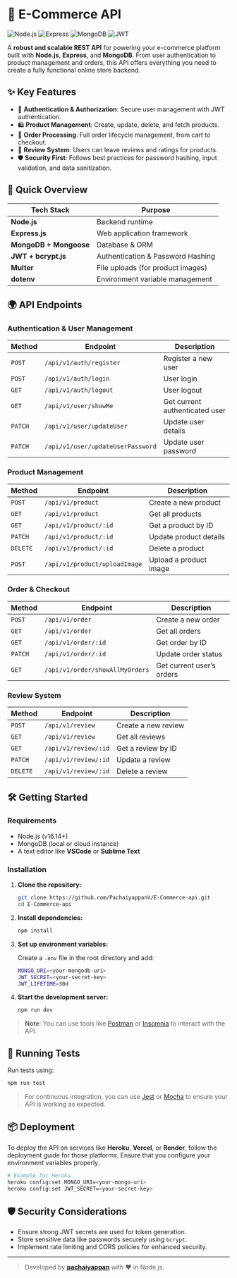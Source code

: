 
# 🛒 E-Commerce API

![Node.js](https://img.shields.io/badge/Node.js-16.14+-green?style=flat-square&logo=node.js)
![Express](https://img.shields.io/badge/Express-4.17+-black?style=flat-square&logo=express)
![MongoDB](https://img.shields.io/badge/MongoDB-4.4+-green?style=flat-square&logo=mongodb)
![JWT](https://img.shields.io/badge/JWT-secure-orange?style=flat-square&logo=jsonwebtokens)

A **robust and scalable REST API** for powering your e-commerce platform built with **Node.js**, **Express**, and **MongoDB**. From user authentication to product management and orders, this API offers everything you need to create a fully functional online store backend.

## ✨ Key Features

- 🔐 **Authentication & Authorization**: Secure user management with JWT authentication.
- 🛍️ **Product Management**: Create, update, delete, and fetch products.
- 🧾 **Order Processing**: Full order lifecycle management, from cart to checkout.
- 🌟 **Review System**: Users can leave reviews and ratings for products.
- 🛡️ **Security First**: Follows best practices for password hashing, input validation, and data sanitization.
  
## 🚀 Quick Overview

| **Tech Stack**       | **Purpose**                                    |
|----------------------|------------------------------------------------|
| **Node.js**          | Backend runtime                                |
| **Express.js**       | Web application framework                      |
| **MongoDB + Mongoose**| Database & ORM                                |
| **JWT + bcrypt.js**  | Authentication & Password Hashing              |
| **Multer**           | File uploads (for product images)              |
| **dotenv**           | Environment variable management                |

## 🌍 API Endpoints

### **Authentication & User Management**
| Method | Endpoint                          | Description                      |
|--------|-----------------------------------|----------------------------------|
| `POST` | `/api/v1/auth/register`           | Register a new user              |
| `POST` | `/api/v1/auth/login`              | User login                       |
| `GET`  | `/api/v1/auth/logout`             | User logout                      |
| `GET`  | `/api/v1/user/showMe`             | Get current authenticated user   |
| `PATCH`| `/api/v1/user/updateUser`         | Update user details              |
| `PATCH`| `/api/v1/user/updateUserPassword` | Update user password             |

### **Product Management**
| Method  | Endpoint                        | Description                    |
|---------|---------------------------------|--------------------------------|
| `POST`  | `/api/v1/product`               | Create a new product           |
| `GET`   | `/api/v1/product`               | Get all products               |
| `GET`   | `/api/v1/product/:id`           | Get a product by ID            |
| `PATCH` | `/api/v1/product/:id`           | Update product details         |
| `DELETE`| `/api/v1/product/:id`           | Delete a product               |
| `POST`  | `/api/v1/product/uploadImage`   | Upload a product image         |

### **Order & Checkout**
| Method  | Endpoint                           | Description                    |
|---------|------------------------------------|--------------------------------|
| `POST`  | `/api/v1/order`                    | Create a new order             |
| `GET`   | `/api/v1/order`                    | Get all orders                 |
| `GET`   | `/api/v1/order/:id`                | Get order by ID                |
| `PATCH` | `/api/v1/order/:id`                | Update order status            |
| `GET`   | `/api/v1/order/showAllMyOrders`    | Get current user’s orders      |

### **Review System**
| Method  | Endpoint                          | Description                    |
|---------|-----------------------------------|--------------------------------|
| `POST`  | `/api/v1/review`                  | Create a new review            |
| `GET`   | `/api/v1/review`                  | Get all reviews                |
| `GET`   | `/api/v1/review/:id`              | Get a review by ID             |
| `PATCH` | `/api/v1/review/:id`              | Update a review                |
| `DELETE`| `/api/v1/review/:id`              | Delete a review                |

## 🛠️ Getting Started

### **Requirements**

- Node.js (v16.14+)
- MongoDB (local or cloud instance)
- A text editor like **VSCode** or **Sublime Text**

### **Installation**

1. **Clone the repository:**
    ```bash
    git clone https://github.com/PachaiyappanV/E-Commerce-api.git
    cd E-Commerce-api
    ```

2. **Install dependencies:**
    ```bash
    npm install
    ```

3. **Set up environment variables:**

   Create a `.env` file in the root directory and add:

    ```bash
    MONGO_URI=<your-mongodb-uri>
    JWT_SECRET=<your-secret-key>
    JWT_LIFETIME=30d
    ```

4. **Start the development server:**
    ```bash
    npm run dev
    ```

> **Note**: You can use tools like [Postman](https://www.postman.com/) or [Insomnia](https://insomnia.rest/) to interact with the API.

## 🎯 Running Tests

Run tests using:

```bash
npm run test
```

> For continuous integration, you can use [Jest](https://jestjs.io/) or [Mocha](https://mochajs.org/) to ensure your API is working as expected.

## 📦 Deployment

To deploy the API on services like **Heroku**, **Vercel**, or **Render**, follow the deployment guide for those platforms. Ensure that you configure your environment variables properly.

```bash
# Example for Heroku
heroku config:set MONGO_URI=<your-mongo-uri>
heroku config:set JWT_SECRET=<your-secret-key>
```

## 🛡️ Security Considerations

- Ensure strong JWT secrets are used for token generation.
- Store sensitive data like passwords securely using `bcrypt`.
- Implement rate limiting and CORS policies for enhanced security.


---

> Developed by **[pachaiyappan](https://your-portfolio-link.com)** with ❤️ in Node.js.
